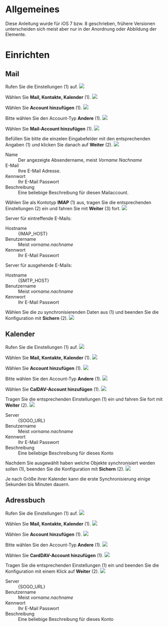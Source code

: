 # Allgemeines

Diese Anleitung wurde für iOS 7 bzw. 8 geschrieben, frühere Versionen unterscheiden sich meist aber nur in der Anordnung oder Abbildung der Elemente.

# Einrichten

## Mail

Rufen Sie die Einstellungen (1) auf.
![](img/screenshot_001.png)

Wählen Sie **Mail, Kontakte, Kalender** (1).
![](img/screenshot_002.png)

Wählen Sie **Account hinzufügen** (1).
![](img/screenshot_003.png)

Bitte wählen Sie den Account-Typ **Andere** (1).
![](img/screenshot_004.png)

Wählen Sie **Mail-Account hinzufügen** (1).
![](img/screenshot_005a.png)

Befüllen Sie bitte die einzelen Eingabefelder mit den entsprechenden Angaben (1) und klicken Sie danach auf **Weiter** (2).
![](img/screenshot_006.png)

<dl>
	<dt>Name</dt>
	<dd>Der angezeigte Absendername, meist <i>Vorname Nachname</i></dd>
	<dt>E-Mail</dt>
	<dd>Ihre E-Mail Adresse.</dd>
	<dt>Kennwort</dt>
	<dd>Ihr E-Mail Passwort</dd>
	<dt>Beschreibung</dt>
	<dd>Eine beliebige Beschreibung für diesen Mailaccount.</dd>
</dl>

Wählen Sie als Kontotyp **IMAP** (1) aus, tragen Sie die entsprechenden Einstellungen (2) ein und fahren Sie mit **Weiter** (3) fort.
![](img/screenshot_007.png)

Server für eintreffende E-Mails:

<dl>
	<dt>Hostname</dt>
	<dd>{IMAP_HOST}</dd>
	<dt>Benutzername</dt>
	<dd>Meist <i>vorname.nachname</i></dd>
	<dt>Kennwort</dt>
	<dd>Ihr E-Mail Passwort</dd>
</dl>

Server für ausgehende E-Mails:

<dl>
	<dt>Hostname</dt>
	<dd>{SMTP_HOST}</dd>
	<dt>Benutzername</dt>
	<dd>Meist <i>vorname.nachname</i></dd>
	<dt>Kennwort</dt>
	<dd>Ihr E-Mail Passwort</dd>
</dl>

Wählen Sie die zu synchronisierenden Daten aus (1) und beenden Sie die Konfiguration mit **Sichern** (2).
![](img/screenshot_011.png)



## Kalender

Rufen Sie die Einstellungen (1) auf.
![](img/screenshot_001.png)

Wählen Sie **Mail, Kontakte, Kalender** (1).
![](img/screenshot_002.png)

Wählen Sie **Account hinzufügen** (1).
![](img/screenshot_003.png)

Bitte wählen Sie den Account-Typ **Andere** (1).
![](img/screenshot_004.png)

Wählen Sie **CalDAV-Account hinzufügen** (1).
![](img/screenshot_005b.png)

Tragen Sie die entsprechenden Einstellungen (1) ein und fahren Sie fort mit **Weiter** (2).
![](img/screenshot_014.png)

<dl>
	<dt>Server</dt>
	<dd>{SOGO_URL}</dd>
	<dt>Benutzername</dt>
	<dd>Meist <i>vorname.nachname</i></dd>
	<dt>Kennwort</dt>
	<dd>Ihr E-Mail Passwort</dd>
	<dt>Beschreibung</dt>
	<dd>Eine beliebige Beschreibung für dieses Konto</dd>
</dl>

Nachdem Sie ausgewählt haben welche Objekte synchronisiert werden sollen (1), beenden Sie die Konfiguration mit **Sichern** (2).
![](img/screenshot_016.png)

Je nach Größe ihrer Kalender kann die erste Synchronisierung einige Sekunden bis Minuten dauern.


## Adressbuch

Rufen Sie die Einstellungen (1) auf.
![](img/screenshot_001.png)

Wählen Sie **Mail, Kontakte, Kalender** (1).
![](img/screenshot_002.png)

Wählen Sie **Account hinzufügen** (1).
![](img/screenshot_003.png)

Bitte wählen Sie den Account-Typ **Andere** (1).
![](img/screenshot_004.png)

Wählen Sie **CardDAV-Account hinzufügen** (1).
![](img/screenshot_005c.png)

Tragen Sie die entsprechenden Einstellungen (1) ein und beenden Sie die Konfiguration mit einem Klick auf **Weiter** (2).
![](img/screenshot_012.png)

<dl>
	<dt>Server</dt>
	<dd>{SOGO_URL}</dd>
	<dt>Benutzername</dt>
	<dd>Meist <i>vorname.nachname</i></dd>
	<dt>Kennwort</dt>
	<dd>Ihr E-Mail Passwort</dd>
	<dt>Beschreibung</dt>
	<dd>Eine beliebige Beschreibung für dieses Konto</dd>
</dl>
